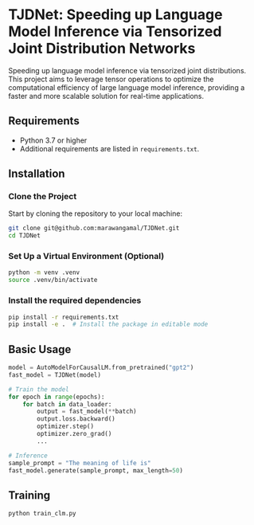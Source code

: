 # TJDNet: Speeding up Language Model Inference via Tensorized Joint Distribution Networks

Speeding up language model inference via tensorized joint distributions. This project aims to leverage tensor operations to optimize the computational efficiency of large language model inference, providing a faster and more scalable solution for real-time applications.

## Requirements

- Python 3.7 or higher
- Additional requirements are listed in `requirements.txt`.

## Installation

### Clone the Project

Start by cloning the repository to your local machine:

```bash
git clone git@github.com:marawangamal/TJDNet.git
cd TJDNet
```

### Set Up a Virtual Environment (Optional)

```bash
python -m venv .venv
source .venv/bin/activate
```

### Install the required dependencies

```bash
pip install -r requirements.txt
pip install -e .  # Install the package in editable mode
```

## Basic Usage

```python
model = AutoModelForCausalLM.from_pretrained("gpt2")
fast_model = TJDNet(model)

# Train the model
for epoch in range(epochs):
    for batch in data_loader:
        output = fast_model(**batch)
        output.loss.backward()
        optimizer.step()
        optimizer.zero_grad()
        ...

# Inference
sample_prompt = "The meaning of life is"
fast_model.generate(sample_prompt, max_length=50)
```

## Training

```bash
python train_clm.py
```
